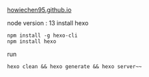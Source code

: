 [howiechen95.github.io](http://howiechen95.github.io)

node version : 13
install hexo
```
npm install -g hexo-cli
npm install hexo
```

run
```
hexo clean && hexo generate && hexo server~~
```